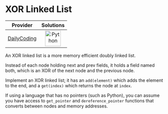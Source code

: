 # XOR Linked List

<!-- INFO TABLE BEGIN -->

| Provider                                              | Solutions                                                                                                                                        |
| :---------------------------------------------------: | :----------------------------------------------------------------------------------------------------------------------------------------------: |
| [DailyCoding](../../../docs/providers/DailyCoding.md) | [<img src="https://res.cloudinary.com/rascaltwo/image/upload/v1631924087/python_xzdlti.svg" alt="Python" title="Python" width="50" />](solve.py) |

<!-- INFO TABLE END -->

An XOR linked list is a more memory efficient doubly linked list.

Instead of each node holding next and prev fields, it holds a field named both, which is an XOR of the next node and the previous node.

Implement an XOR linked list; it has an `add(element)` which adds the element to the end, and a `get(index)` which returns the node at `index`.

If using a language that has no pointers (such as Python), you can assume you have access to `get_pointer` and `dereference_pointer` functions that converts between nodes and memory addresses.
